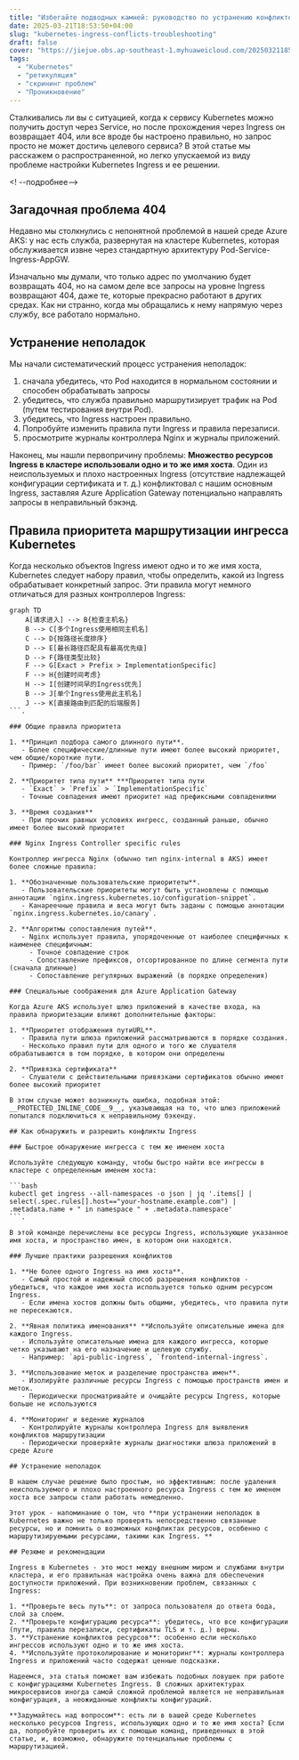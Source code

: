 ```yaml
---
title: "Избегайте подводных камней: руководство по устранению конфликтов в конфигурации Kubernetes Ingress"
date: 2025-03-21T18:53:50+04:00
slug: "kubernetes-ingress-conflicts-troubleshooting"
draft: false
cover: "https://jiejue.obs.ap-southeast-1.myhuaweicloud.com/20250321185459888.webp"
tags:
  - "Kubernetes"
  - "ретикуляция"
  - "скрининг проблем"
  - "Проникновение"
---
```


Сталкивались ли вы с ситуацией, когда к сервису Kubernetes можно получить доступ через Service, но после прохождения через Ingress он возвращает 404, или все вроде бы настроено правильно, но запрос просто не может достичь целевого сервиса? В этой статье мы расскажем о распространенной, но легко упускаемой из виду проблеме настройки Kubernetes Ingress и ее решении.

<! --подробнее-->

## Загадочная проблема 404

Недавно мы столкнулись с непонятной проблемой в нашей среде Azure AKS: у нас есть служба, развернутая на кластере Kubernetes, которая обслуживается извне через стандартную архитектуру Pod-Service-Ingress-AppGW.

Изначально мы думали, что только адрес по умолчанию будет возвращать 404, но на самом деле все запросы на уровне Ingress возвращают 404, даже те, которые прекрасно работают в других средах. Как ни странно, когда мы обращались к нему напрямую через службу, все работало нормально.

## Устранение неполадок

Мы начали систематический процесс устранения неполадок:

1. сначала убедитесь, что Pod находится в нормальном состоянии и способен обрабатывать запросы
2. убедитесь, что служба правильно маршрутизирует трафик на Pod (путем тестирования внутри Pod).
3. убедитесь, что Ingress настроен правильно.
4. Попробуйте изменить правила пути Ingress и правила перезаписи.
5. просмотрите журналы контроллера Nginx и журналы приложений.

Наконец, мы нашли первопричину проблемы: **Множество ресурсов Ingress в кластере использовали одно и то же имя хоста**. Один из неиспользуемых и плохо настроенных Ingress (отсутствие надлежащей конфигурации сертификата и т. д.) конфликтовал с нашим основным Ingress, заставляя Azure Application Gateway потенциально направлять запросы в неправильный бэкэнд.

## Правила приоритета маршрутизации ингресса Kubernetes

Когда несколько объектов Ingress имеют одно и то же имя хоста, Kubernetes следует набору правил, чтобы определить, какой из Ingress обрабатывает конкретный запрос. Эти правила могут немного отличаться для разных контроллеров Ingress:

```mermaid
graph TD
    A[请求进入] --> B{检查主机名}
    B --> C[多个Ingress使用相同主机名]
    C --> D{按路径长度排序}
    D --> E[最长路径匹配具有最高优先级]
    D --> F{路径类型比较}
    F --> G[Exact > Prefix > ImplementationSpecific]
    F --> H{创建时间考虑}
    H --> I[创建时间早的Ingress优先]
    B --> J[单个Ingress使用此主机名]
    J --> K[直接路由到匹配的后端服务]
```.

### Общие правила приоритета

1. **Принцип подбора самого длинного пути**.
   - Более специфические/длинные пути имеют более высокий приоритет, чем общие/короткие пути.
   - Пример: `/foo/bar` имеет более высокий приоритет, чем `/foo`

2. **Приоритет типа пути** ***Приоритет типа пути
   - `Exact` > `Prefix` > `ImplementationSpecific`
   - Точные совпадения имеют приоритет над префиксными совпадениями

3. **Время создания**
   - При прочих равных условиях ингресс, созданный раньше, обычно имеет более высокий приоритет

### Nginx Ingress Controller specific rules

Контроллер ингресса Nginx (обычно тип nginx-internal в AKS) имеет более сложные правила:

1. **Обозначенные пользовательские приоритеты**.
   - Пользовательские приоритеты могут быть установлены с помощью аннотации `nginx.ingress.kubernetes.io/configuration-snippet`.
   - Канареечные правила и веса могут быть заданы с помощью аннотации `nginx.ingress.kubernetes.io/canary`.

2. **Алгоритмы сопоставления путей**.
   - Nginx использует правила, упорядоченные от наиболее специфичных к наименее специфичным:
     - Точное совпадение строк
     - Сопоставление префиксов, отсортированное по длине сегмента пути (сначала длинные)
     - Сопоставление регулярных выражений (в порядке определения)

### Специальные соображения для Azure Application Gateway

Когда Azure AKS использует шлюз приложений в качестве входа, на правила приоритезации влияют дополнительные факторы:

1. **Приоритет отображения путиURL**.
   - Правила пути шлюза приложений рассматриваются в порядке создания.
   - Несколько правил пути для одного и того же слушателя обрабатываются в том порядке, в котором они определены

2. **Привязка сертификата**
   - Слушатели с действительными привязками сертификатов обычно имеют более высокий приоритет

В этом случае может возникнуть ошибка, подобная этой: __PROTECTED_INLINE_CODE__9__, указывающая на то, что шлюз приложений попытался подключиться к неправильному бэкенду.

## Как обнаружить и разрешить конфликты Ingress

### Быстрое обнаружение ингресса с тем же именем хоста

Используйте следующую команду, чтобы быстро найти все ингрессы в кластере с определенным именем хоста:

```bash
kubectl get ingress --all-namespaces -o json | jq '.items[] | select(.spec.rules[].host=="your-hostname.example.com") | .metadata.name + " in namespace " + .metadata.namespace'
```.

В этой команде перечислены все ресурсы Ingress, использующие указанное имя хоста, и пространство имен, в котором они находятся.

### Лучшие практики разрешения конфликтов

1. **Не более одного Ingress на имя хоста**.
   - Самый простой и надежный способ разрешения конфликтов - убедиться, что каждое имя хоста используется только одним ресурсом Ingress.
   - Если имена хостов должны быть общими, убедитесь, что правила пути не пересекаются.

2. **Явная политика именования** **Используйте описательные имена для каждого Ingress.
   - Используйте описательные имена для каждого ингресса, которые четко указывают на его назначение и целевую службу.
   - Например: `api-public-ingress`, `frontend-internal-ingress`.

3. **Использование меток и разделение пространства имен**.
   - Изолируйте различные ресурсы Ingress с помощью пространств имен и меток.
   - Периодически просматривайте и очищайте ресурсы Ingress, которые больше не используются

4. **Мониторинг и ведение журналов
   - Контролируйте журналы контроллера Ingress для выявления конфликтов маршрутизации
   - Периодически проверяйте журналы диагностики шлюза приложений в среде Azure

## Устранение неполадок

В нашем случае решение было простым, но эффективным: после удаления неиспользуемого и плохо настроенного ресурса Ingress с тем же именем хоста все запросы стали работать немедленно.

Этот урок - напоминание о том, что **при устранении неполадок в Kubernetes важно не только проверять непосредственно связанные ресурсы, но и помнить о возможных конфликтах ресурсов, особенно с маршрутизируемыми ресурсами, такими как Ingress. **

## Резюме и рекомендации

Ingress в Kubernetes - это мост между внешним миром и службами внутри кластера, и его правильная настройка очень важна для обеспечения доступности приложений. При возникновении проблем, связанных с Ingress:

1. **Проверьте весь путь**: от запроса пользователя до ответа бода, слой за слоем.
2. **Проверьте конфигурацию ресурса**: убедитесь, что все конфигурации (пути, правила перезаписи, сертификаты TLS и т. д.) верны.
3. **Устранение конфликтов ресурсов**: особенно если несколько ингрессов используют одно и то же имя хоста.
4. **Используйте протоколирование и мониторинг**: журналы контроллера Ingress и приложений часто содержат ценные подсказки.

Надеемся, эта статья поможет вам избежать подобных ловушек при работе с конфигурациями Kubernetes Ingress. В сложных архитектурах микросервисов иногда самой сложной проблемой является не неправильная конфигурация, а неожиданные конфликты конфигураций.

**Задумайтесь над вопросом**: есть ли в вашей среде Kubernetes несколько ресурсов Ingress, использующих одно и то же имя хоста? Если да, попробуйте проверить их с помощью команд, приведенных в этой статье, и, возможно, обнаружите потенциальные проблемы с маршрутизацией.
